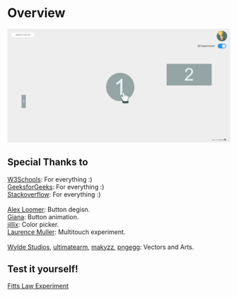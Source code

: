 # Overview

![Fitts Law in Acion](/src/in-action.png)

## Special Thanks to

[W3Schools](https://www.w3schools.com/): For everything :)\
[GeeksforGeeks](https://www.geeksforgeeks.org/): For everything :)\
[Stackoverflow](https://stackoverflow.com/): For everything :)\
\
[Alex Loomer](https://codepen.io/atloomer/pen/JEaRWX): Button degisn.\
[Giana](https://codepen.io/giana/pen/BZaGyP): Button animation.\
[jillix](https://www.cssscript.com/tiny-javascript-color-picker-library-piklor-js/): Color picker.\
[Laurence Muller](https://youtu.be/l87VTAV4eLE): Multitouch experiment.\
\
[Wylde Studios](https://giphy.com/wyldestudios), [ultimatearm](https://www.flaticon.com/authors/ultimatearm), [makyzz](https://www.freepik.com/makyzz), [pngegg](https://www.pngegg.com/en/png-wynug): Vectors and Arts.

## Test it yourself!

[Fitts Law Experiment](https://ahmedwaleed.csed22.com/fitts-law/)
